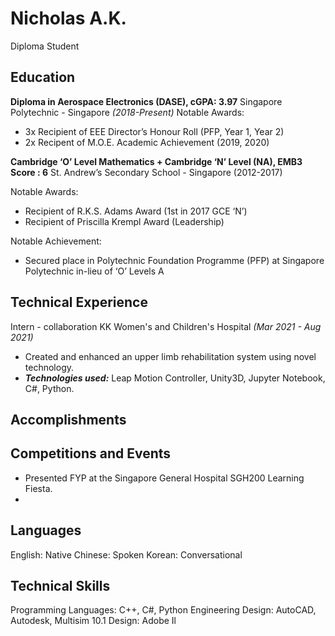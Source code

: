 # Nicholas A.K.
Diploma Student
## Education
**Diploma in Aerospace Electronics (DASE), cGPA: 3.97**
Singapore Polytechnic - Singapore *(2018-Present)*
Notable Awards:
 - 3x Recipient of EEE Director’s Honour Roll (PFP, Year 1, Year 2)
 - 2x Recipent of M.O.E. Academic Achievement (2019, 2020)

**Cambridge ‘O’ Level Mathematics +
Cambridge ‘N’ Level (NA), EMB3 Score : 6**
St. Andrew’s Secondary School - Singapore (2012-2017)

Notable Awards:
 - Recipient of R.K.S. Adams Award (1st in 2017 GCE ‘N’)
 - Recipient of Priscilla Krempl Award (Leadership)

Notable Achievement: 
 - Secured place in Polytechnic Foundation Programme (PFP) at Singapore Polytechnic in-lieu of ‘O’ Levels A

## Technical Experience
Intern - collaboration KK Women's and Children's Hospital *(Mar 2021 - Aug 2021)* 
 - Created and enhanced an upper limb rehabilitation system using novel technology.
 - ***Technologies used:*** Leap Motion Controller, Unity3D, Jupyter Notebook, C#, Python.

## Accomplishments



## Competitions and Events
 - Presented FYP at the Singapore General Hospital SGH200 Learning Fiesta.
 - 
## Languages
English: Native
Chinese: Spoken
Korean: Conversational

## Technical Skills
Programming Languages: C++, C#, Python
Engineering Design: AutoCAD, Autodesk, Multisim 10.1
Design: Adobe Il


<!--stackedit_data:
eyJoaXN0b3J5IjpbMTM1MjQ0MDQwMywtMzMzMTc4MzQ3LC0xMz
M5NjE5Mzc2XX0=
-->